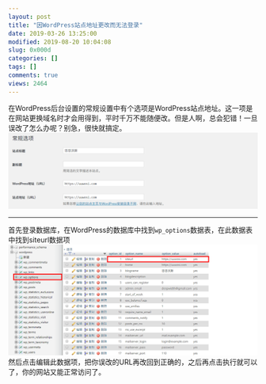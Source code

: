 ```yaml
---
layout: post
title: "因WordPress站点地址更改而无法登录"
date: 2019-03-26 13:25:00
modified: 2019-08-20 10:04:08
slug: 0x000d
categories: []
tags: []
comments: true
views: 2464
---
```

在WordPress后台设置的常规设置中有个选项是WordPress站点地址。这一项是在网站更换域名时才会用得到，平时千万不能随便改。但是人啊，总会犯错！一旦误改了怎么办呢？别急，很快就搞定。<!--more-->
![](/img/000d/000d-1.png)

------------

首先登录数据库，在WordPress的数据库中找到`wp_options`数据表，在此数据表中找到siteurl数据项
![](/img/000d/000d-2.png)
然后点击编辑此数据项，把你误改的URL再改回到正确的，之后再点击执行就可以了，你的网站又能正常访问了。